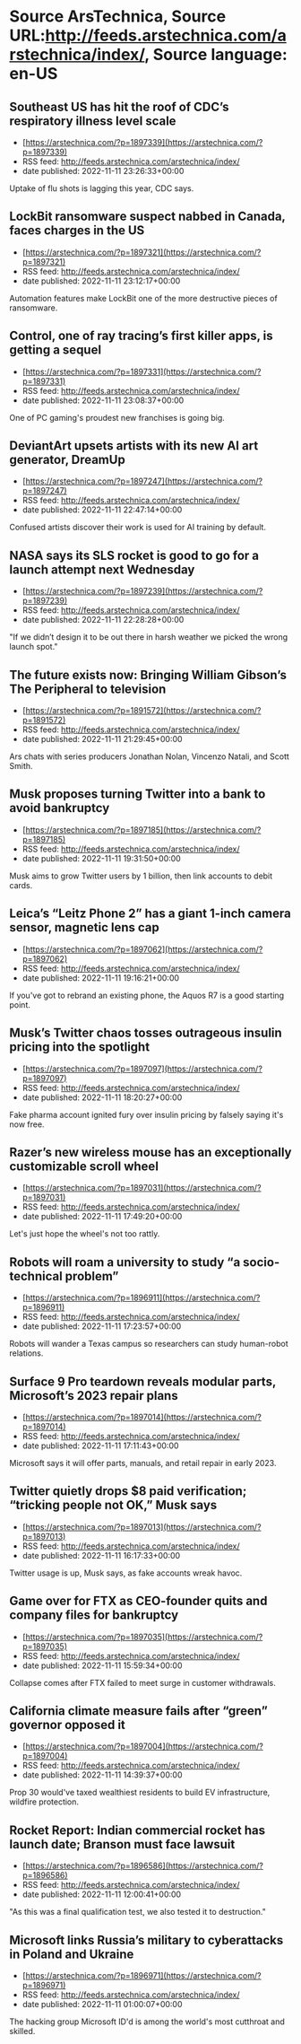 # Source ArsTechnica, Source URL:http://feeds.arstechnica.com/arstechnica/index/, Source language: en-US

## Southeast US has hit the roof of CDC’s respiratory illness level scale
 - [https://arstechnica.com/?p=1897339](https://arstechnica.com/?p=1897339)
 - RSS feed: http://feeds.arstechnica.com/arstechnica/index/
 - date published: 2022-11-11 23:26:33+00:00

Uptake of flu shots is lagging this year, CDC says.

## LockBit ransomware suspect nabbed in Canada, faces charges in the US
 - [https://arstechnica.com/?p=1897321](https://arstechnica.com/?p=1897321)
 - RSS feed: http://feeds.arstechnica.com/arstechnica/index/
 - date published: 2022-11-11 23:12:17+00:00

Automation features make LockBit one of the more destructive pieces of ransomware.

## Control, one of ray tracing’s first killer apps, is getting a sequel
 - [https://arstechnica.com/?p=1897331](https://arstechnica.com/?p=1897331)
 - RSS feed: http://feeds.arstechnica.com/arstechnica/index/
 - date published: 2022-11-11 23:08:37+00:00

One of PC gaming's proudest new franchises is going big.

## DeviantArt upsets artists with its new AI art generator, DreamUp
 - [https://arstechnica.com/?p=1897247](https://arstechnica.com/?p=1897247)
 - RSS feed: http://feeds.arstechnica.com/arstechnica/index/
 - date published: 2022-11-11 22:47:14+00:00

Confused artists discover their work is used for AI training by default.

## NASA says its SLS rocket is good to go for a launch attempt next Wednesday
 - [https://arstechnica.com/?p=1897239](https://arstechnica.com/?p=1897239)
 - RSS feed: http://feeds.arstechnica.com/arstechnica/index/
 - date published: 2022-11-11 22:28:28+00:00

"If we didn’t design it to be out there in harsh weather we picked the wrong launch spot."

## The future exists now: Bringing William Gibson’s The Peripheral to television
 - [https://arstechnica.com/?p=1891572](https://arstechnica.com/?p=1891572)
 - RSS feed: http://feeds.arstechnica.com/arstechnica/index/
 - date published: 2022-11-11 21:29:45+00:00

Ars chats with series producers Jonathan Nolan, Vincenzo Natali, and Scott Smith.

## Musk proposes turning Twitter into a bank to avoid bankruptcy
 - [https://arstechnica.com/?p=1897185](https://arstechnica.com/?p=1897185)
 - RSS feed: http://feeds.arstechnica.com/arstechnica/index/
 - date published: 2022-11-11 19:31:50+00:00

Musk aims to grow Twitter users by 1 billion, then link accounts to debit cards.

## Leica’s “Leitz Phone 2” has a giant 1-inch camera sensor, magnetic lens cap
 - [https://arstechnica.com/?p=1897062](https://arstechnica.com/?p=1897062)
 - RSS feed: http://feeds.arstechnica.com/arstechnica/index/
 - date published: 2022-11-11 19:16:21+00:00

If you've got to rebrand an existing phone, the Aquos R7 is a good starting point.

## Musk’s Twitter chaos tosses outrageous insulin pricing into the spotlight
 - [https://arstechnica.com/?p=1897097](https://arstechnica.com/?p=1897097)
 - RSS feed: http://feeds.arstechnica.com/arstechnica/index/
 - date published: 2022-11-11 18:20:27+00:00

Fake pharma account ignited fury over insulin pricing by falsely saying it's now free.

## Razer’s new wireless mouse has an exceptionally customizable scroll wheel
 - [https://arstechnica.com/?p=1897031](https://arstechnica.com/?p=1897031)
 - RSS feed: http://feeds.arstechnica.com/arstechnica/index/
 - date published: 2022-11-11 17:49:20+00:00

Let's just hope the wheel's not too rattly.

## Robots will roam a university to study “a socio-technical problem”
 - [https://arstechnica.com/?p=1896911](https://arstechnica.com/?p=1896911)
 - RSS feed: http://feeds.arstechnica.com/arstechnica/index/
 - date published: 2022-11-11 17:23:57+00:00

Robots will wander a Texas campus so researchers can study human-robot relations.

## Surface 9 Pro teardown reveals modular parts, Microsoft’s 2023 repair plans
 - [https://arstechnica.com/?p=1897014](https://arstechnica.com/?p=1897014)
 - RSS feed: http://feeds.arstechnica.com/arstechnica/index/
 - date published: 2022-11-11 17:11:43+00:00

Microsoft says it will offer parts, manuals, and retail repair in early 2023.

## Twitter quietly drops $8 paid verification; “tricking people not OK,” Musk says
 - [https://arstechnica.com/?p=1897013](https://arstechnica.com/?p=1897013)
 - RSS feed: http://feeds.arstechnica.com/arstechnica/index/
 - date published: 2022-11-11 16:17:33+00:00

Twitter usage is up, Musk says, as fake accounts wreak havoc.

## Game over for FTX as CEO-founder quits and company files for bankruptcy
 - [https://arstechnica.com/?p=1897035](https://arstechnica.com/?p=1897035)
 - RSS feed: http://feeds.arstechnica.com/arstechnica/index/
 - date published: 2022-11-11 15:59:34+00:00

Collapse comes after FTX failed to meet surge in customer withdrawals.

## California climate measure fails after “green” governor opposed it
 - [https://arstechnica.com/?p=1897004](https://arstechnica.com/?p=1897004)
 - RSS feed: http://feeds.arstechnica.com/arstechnica/index/
 - date published: 2022-11-11 14:39:37+00:00

Prop 30 would've taxed wealthiest residents to build EV infrastructure, wildfire protection.

## Rocket Report: Indian commercial rocket has launch date; Branson must face lawsuit
 - [https://arstechnica.com/?p=1896586](https://arstechnica.com/?p=1896586)
 - RSS feed: http://feeds.arstechnica.com/arstechnica/index/
 - date published: 2022-11-11 12:00:41+00:00

"As this was a final qualification test, we also tested it to destruction."

## Microsoft links Russia’s military to cyberattacks in Poland and Ukraine
 - [https://arstechnica.com/?p=1896971](https://arstechnica.com/?p=1896971)
 - RSS feed: http://feeds.arstechnica.com/arstechnica/index/
 - date published: 2022-11-11 01:00:07+00:00

The hacking group Microsoft ID'd is among the world's most cutthroat and skilled.
